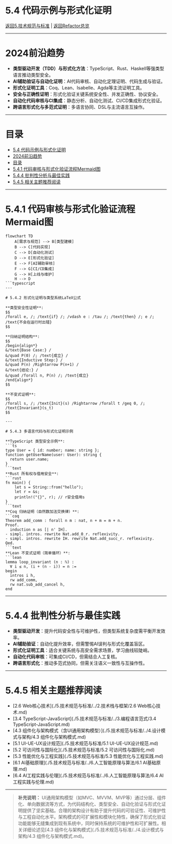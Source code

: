 ﻿# 5.4 代码示例与形式化证明

[返回5.技术规范与标准](./5.技术规范与标准/README.md) | [返回Refactor总览](./5.技术规范与标准/../README.md)

---

# 2024前沿趋势

- **类型驱动开发（TDD）与形式化方法**：TypeScript、Rust、Haskell等强类型语言推动类型安全。
- **AI辅助验证与自动化证明**：AI代码审核、自动化定理证明、代码生成与验证。
- **形式化证明工具**：Coq、Lean、Isabelle、Agda等主流证明工具。
- **安全与正确性证明**：形式化验证关键系统安全性、并发正确性、协议安全。
- **自动化代码审核与CI集成**：静态分析、自动化测试、CI/CD集成形式化验证。
- **跨语言形式化与多范式证明**：多语言协同、DSL与主流语言互操作。

---

# 目录

- [5.4 代码示例与形式化证明](#54-代码示例与形式化证明)
- [2024前沿趋势](#2024前沿趋势)
- [目录](#目录)
- [5.4.1 代码审核与形式化验证流程Mermaid图](#541-代码审核与形式化验证流程mermaid图)
- [5.4.4 批判性分析与最佳实践](#544-批判性分析与最佳实践)
- [5.4.5 相关主题推荐阅读](#545-相关主题推荐阅读)

---

# 5.4.1 代码审核与形式化验证流程Mermaid图

```mermaid
flowchart TD
    A[需求与规范] --> B[类型建模]
    B --> C[代码实现]
    C --> D[自动化测试]
    D --> E[形式化验证]
    E --> F[AI辅助审核]
    F --> G[CI/CD集成]
    G --> H[上线与维护]
    H --> D
```typescript
---

# 5.4.2 形式化证明与类型系统LaTeX公式

**类型安全性证明**:
$$
/forall e, /; /text{if} /; /vdash e : /tau /; /text{then} /; e /; /text{不会在运行时出错}
$$

**归纳证明结构**:
$$
/begin{align*}
&/text{Base Case:} /
&/quad P(0) /; /text{成立} /
&/text{Inductive Step:} /
&/quad P(n) /Rightarrow P(n+1) /
&/text{结论:} /
&/quad /forall n, P(n) /; /text{成立}
/end{align*}
$$

**不变式证明**:
$$
/forall s, /; /text{Init}(s) /Rightarrow /forall t /geq 0, /; /text{Invariant}(s_t)
$$

---

# 5.4.3 多语言代码与形式化证明示例

**TypeScript 类型安全示例**:
```ts
type User = { id: number; name: string };
function getUserName(user: User): string {
  return user.name;
}
```text
**Rust 所有权与借用安全**:
```rust
fn main() {
    let s = String::from("hello");
    let r = &s;
    println!("{}", r); // r安全借用s
}
```text
**Coq 归纳证明（自然数加法交换律）**:
```coq
Theorem add_comm : forall n m : nat, n + m = m + n.
Proof.
  induction n as [| n' IH].
- simpl. intros. rewrite Nat.add_0_r. reflexivity.
- simpl. intros. rewrite IH. rewrite Nat.add_succ_r. reflexivity.
Qed.
```text
**Lean 不变式证明（简单循环）**:
```lean
lemma loop_invariant (n : ℕ) :
  ∀ i ≤ n, (i + (n - i)) = n :=
begin
  intros i h,
  rw add_comm,
  rw nat.sub_add_cancel h,
end
```
---

# 5.4.4 批判性分析与最佳实践

- **类型驱动开发**：提升代码安全性与可维护性，但类型系统复杂度需平衡开发效率。
- **AI辅助验证**：自动化提升效率，但需警惕AI误判与形式化覆盖盲区。
- **形式化证明工具**：适合关键系统与高安全需求场景，学习曲线较陡峭。
- **自动化代码审核**：可集成CI/CD，但需结合人工复核。
- **跨语言形式化**：推动多范式协同，但需关注语义一致性与互操作性。

---

# 5.4.5 相关主题推荐阅读

- [2.6 Web核心技术](./5.技术规范与标准/../2.技术栈与框架/2.6 Web核心技术.md)
- [3.4 TypeScript-JavaScript](./5.技术规范与标准/../3.编程语言范式/3.4 TypeScript-JavaScript.md)
- [4.3 组件化与架构模式（含UI通用架构模型）](./5.技术规范与标准/../4.设计模式与架构/4.3 组件化与架构模式.md)
- [5.1 UI-UE-UX设计规范](./5.技术规范与标准/5.1 UI-UE-UX设计规范.md)
- [5.2 可访问性与国际化](./5.技术规范与标准/5.2 可访问性与国际化.md)
- [5.3 性能优化与工程实践](./5.技术规范与标准/5.3 性能优化与工程实践.md)
- [6.1 AI基础原理](./5.技术规范与标准/../6.人工智能原理与算法/6.1 AI基础原理.md)
- [6.4 AI工程实践与伦理](./5.技术规范与标准/../6.人工智能原理与算法/6.4 AI工程实践与伦理.md)

---

> **补充说明：**
> UI通用架构模型（如MVC、MVVM、MVP等）通过分层、组件化、单向数据流等方式，为代码结构化、类型安全、自动化验证与形式化证明提供了坚实基础。合理的架构设计有助于提升代码的可验证性、可维护性与工程自动化水平。架构模式的可扩展性和模块化特性，确保了形式化验证功能能够无缝集成到现有系统中，同时保持系统的可维护性和可扩展性。相关详细论述见[4.3 组件化与架构模式](./5.技术规范与标准/../4.设计模式与架构/4.3 组件化与架构模式.md)。
